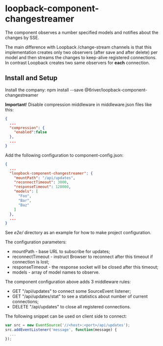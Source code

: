 # loopback-component-changestreamer

The component observes a number specified models and notifies about the changes by SSE.

The main difference with Loopback /change-stream channels is that this implementation creates only two observers (after save and after delete) per model and then streams the changes to keep-alive registered connections. In contrast Loopback creates two same observers for **each** connection.


## Install and Setup
Install the company:
  npm install --save @6river/loopback-component-changestreamer

**Important**! Disable compression middleware in middleware.json files like this:

  ```json
  {
    ...
    "compression": {
      "enabled":false
  	},
  	...
  }
  ```
  
Add the following configuration to component-config.json:

  ```json
  {
    ...
    "loopback-component-changestreamer": {
      "mountPath": "/api/updates",
      "reconnectTimeout": 3000,
      "responseTimeout": 120000,
      "models": [
        "Foo",
        "Bar",
        "Baz"        
      ]
    },
    ...
  }
  ```
  
See _e2e/_ directory as an example for how to make project configuration.

The configuration parameters:
  * mountPath - base URL to subscribe for updates;
  * reconnectTimeout - instruct Browser to reconnect after this timeout if connection is lost;
  * responseTimeout - the response socket will be closed after this timeout;
  * models - array of model names to observe.

The component configuration above adds 3 middleware rules:
  * GET "/api/updates" to connect some SourceEvent listener;
  * GET "/api/updates/stat" to see a statistics about number of current connections;
  * DELETE "/api/updates" to close all registered connections.

The following snippet can be used on client side to connect:

  ```javascript
  var src = new EventSource('//<host>:<port>/api/updates');
  src.addEventListener('message', function(message) {
    ...    
  });
  ```
  